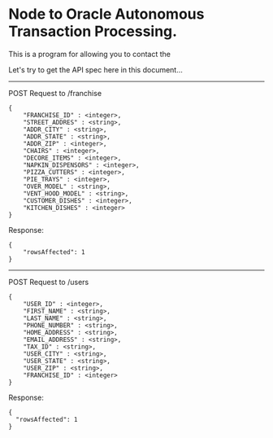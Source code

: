 # Node to Oracle Autonomous Transaction Processing.

This is a program for allowing you to contact the

Let's try to get the API spec here in this document...

-----
POST Request to /franchise
```
{
	"FRANCHISE_ID" : <integer>,
	"STREET_ADDRES" : <string>,
	"ADDR_CITY" : <string>,
	"ADDR_STATE" : <string>,
	"ADDR_ZIP" : <integer>,
	"CHAIRS" : <integer>,
	"DECORE_ITEMS" : <integer>,
	"NAPKIN_DISPENSORS" : <integer>,
	"PIZZA_CUTTERS" : <integer>,
	"PIE_TRAYS" : <integer>,
	"OVER_MODEL" : <string>,
	"VENT_HOOD_MODEL" : <string>,
	"CUSTOMER_DISHES" : <integer>,
	"KITCHEN_DISHES" : <integer>
}
```
Response:
```
{
    "rowsAffected": 1
}
```
-----
POST Request to /users
```
{
	"USER_ID" : <integer>,
	"FIRST_NAME" : <string>,
	"LAST_NAME" : <string>,
	"PHONE_NUMBER" : <string>,
	"HOME_ADDRESS" : <string>,
	"EMAIL_ADDRESS" : <string>,
	"TAX_ID" : <string>,
	"USER_CITY" : <string>,
	"USER_STATE" : <string>,
	"USER_ZIP" : <string>,
	"FRANCHISE_ID" : <integer>
}
```
Response:
```
{
  "rowsAffected": 1
}
```